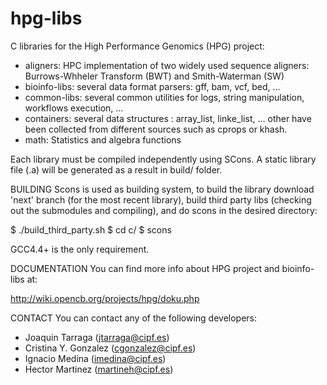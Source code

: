 hpg-libs
========

C libraries for the High Performance Genomics (HPG) project:

* aligners: HPC implementation of two widely used sequence aligners: Burrows-Whheler Transform (BWT) and Smith-Waterman (SW)
* bioinfo-libs:  several data format parsers: gff, bam, vcf, bed, ...
* common-libs: several common utilities for logs, string manipulation, workflows execution, ...
* containers: several data structures : array_list, linke_list, ... other have been collected from different sources such as cprops or khash.
* math: Statistics and algebra functions


Each library must be compiled independently using SCons. A static library file (.a) will be generated as a result in build/ folder.

BUILDING
Scons is used as building system, to build the library download 'next' branch (for the most recent library), build third party libs (checking out the submodules and compiling), and do scons in the desired directory:

 $ ./build_third_party.sh
 $ cd c/
 $ scons



GCC4.4+ is the only requirement.


DOCUMENTATION
You can find more info about HPG project and bioinfo-libs at:

 http://wiki.opencb.org/projects/hpg/doku.php


CONTACT
You can contact any of the following developers:
 * Joaquin Tarraga (jtarraga@cipf.es)
 * Cristina Y. Gonzalez (cgonzalez@cipf.es)
 * Ignacio Medina (imedina@cipf.es)
 * Hector Martinez (martineh@cipf.es)
